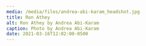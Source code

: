 ```yaml
---
media: /media/files/andrea-abi-karam_headshot.jpg
title: Ron Athey
alt: Ron Athey by Andrea Abi-Karam
caption: Photo by Andrea Abi-Karam
date: 2021-03-16T12:02:00-0500
---
```

